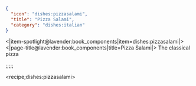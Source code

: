 ```json
{
  "icon": "dishes:pizzasalami",
  "title": "Pizza Salami",
  "category": "dishes:italian"
}
```

<|item-spotlight@lavender:book_components|item=dishes:pizzasalami|>
<|page-title@lavender:book_components|title=Pizza Salami|>
The classical pizza

;;;;;

<recipe;dishes:pizzasalami>


